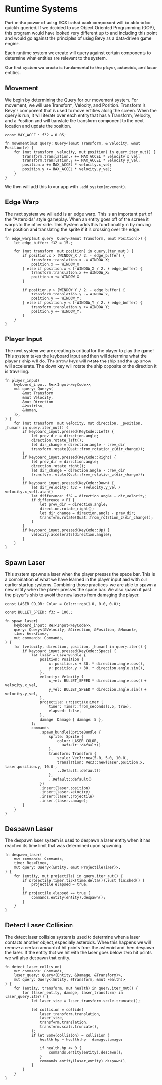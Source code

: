 # Runtime Systems
Part of the power of using ECS is that each component will be able to be quickly
queried. If we decided to use Object Oriented Programming (OOP), this program
would have looked very different up to and including this point and would go
against the principles of using Bevy as a data-driven game engine.

Each runtime system we create will query against certain components to
determine what entities are relevant to the system.

Our first system we create is fundamental to the player, asteroids, and laser
entities.

## Movement
We begin by determining the Query for our movement system. For movement,
we will use Transform, Velocity, and Position. Transform is Bevy's
component that is used to move entities along the screen. When the query is run,
it will iterate over each entity that has a Transform, Velocity, and a Position
and will translate the transform component to the next location and update the
position.

```rust, noplayground
const MAX_ACCEL: f32 = 0.05;

fn movement(mut query: Query<(&mut Transform, & Velocity, &mut Position)>) {
    for (mut transform, velocity, mut position) in query.iter_mut() {
        transform.translation.x += MAX_ACCEL * velocity.x_vel;
        transform.translation.y += MAX_ACCEL * velocity.y_vel;
        position.x += MAX_ACCEL * velocity.x_vel;
        position.y += MAX_ACCEL * velocity.y_vel;
    }
}
```

We then will add this to our app with `.add_system(movement)`.

## Edge Warp

The next system we will add is an edge warp. This is an important part of the
"Asteroids" style gameplay. When an entity goes off of the screen it warps to
the other side. This System adds this functionality in by moving the position
and translating the sprite if it is crossing over the edge.

```rust, noplayground
fn edge_warp(mut query: Query<(&mut Transform, &mut Position)>) {
    let edge_buffer: f32 = 15.;

    for (mut transform, mut position) in query.iter_mut() {
        if position.x > (WINDOW_X / 2. - edge_buffer) {
            transform.translation.x -= WINDOW_X;
            position.x -= WINDOW_X
        } else if position.x < (-WINDOW_X / 2. + edge_buffer) {
            transform.translation.x += WINDOW_X;
            position.x += WINDOW_X
        }

        if position.y > (WINDOW_Y / 2. - edge_buffer) {
            transform.translation.y -= WINDOW_Y;
            position.y -= WINDOW_Y;
        } else if position.y < (-WINDOW_Y / 2. + edge_buffer) {
            transform.translation.y += WINDOW_Y;
            position.y += WINDOW_Y;
        }
    }
}
```

## Player Input

The next system we are creating is critical for the player to play the game!
This system takes the keyboard input and then will determine what the player's
ship will do. The arrow keys will rotate the ship and the up arrow will accelerate.
The down key will rotate the ship opposite of the direction it is travelling.

```rust, noplayground
fn player_input(
    keyboard_input: Res<Input<KeyCode>>,
    mut query: Query<(
        &mut Transform,
        &mut Velocity,
        &mut Direction,
        &Position,
        &Human,
    )>,
) {
    for (mut transform, mut velocity, mut direction, _position, _human) in query.iter_mut() {
        if keyboard_input.pressed(KeyCode::Left) {
            let prev_dir = direction.angle;
            direction.rotate_left();
            let dir_change = direction.angle - prev_dir;
            transform.rotate(Quat::from_rotation_z(dir_change));
        }
        if keyboard_input.pressed(KeyCode::Right) {
            let prev_dir = direction.angle;
            direction.rotate_right();
            let dir_change = direction.angle - prev_dir;
            transform.rotate(Quat::from_rotation_z(dir_change));
        }
        if keyboard_input.pressed(KeyCode::Down) {
            let dir_velocity: f32 = (velocity.y_vel / velocity.x_vel).atan();
            let difference: f32 = direction.angle - dir_velocity;
            if difference < PI {
                let prev_dir = direction.angle;
                direction.rotate_right();
                let dir_change = direction.angle - prev_dir;
                transform.rotate(Quat::from_rotation_z(dir_change));
            }
        }
        if keyboard_input.pressed(KeyCode::Up) {
            velocity.accelerate(direction.angle);
        }
    }
}
```

## Spawn Laser

This system spawns a laser when the player presses the space bar. This is
a combination of what we have learned in the player input and with our earlier
startup systems. Combining those practices, we are able to spawn a new entity
when the player presses the space bar. We also spawn it past the player's ship
to avoid the new lasers from damaging the player.

```rust, noplayground
const LASER_COLOR: Color = Color::rgb(1.0, 0.0, 0.0);

const BULLET_SPEED: f32 = 100.;

fn spawn_laser(
    keyboard_input: Res<Input<KeyCode>>,
    query: Query<(&Velocity, &Direction, &Position, &Human)>,
    time: Res<Time>,
    mut commands: Commands,
) {
    for (velocity, direction, position, _human) in query.iter() {
        if keyboard_input.pressed(KeyCode::Space) {
            let laser = LaserBundle {
                position: Position {
                    x: position.x + 30. * direction.angle.cos(),
                    y: position.y + 30. * direction.angle.sin(),
                },
                velocity: Velocity {
                    x_vel: BULLET_SPEED * direction.angle.cos() + velocity.x_vel,
                    y_vel: BULLET_SPEED * direction.angle.sin() + velocity.y_vel,
                },
                projectile: ProjectileTimer {
                    timer: Timer::from_seconds(0.5, true),
                    elapsed: false,
                },
                damage: Damage { damage: 5 },
            };
            commands
                .spawn_bundle(SpriteBundle {
                    sprite: Sprite {
                        color: LASER_COLOR,
                        ..Default::default()
                    },
                    transform: Transform {
                        scale: Vec3::new(5.0, 5.0, 10.0),
                        translation: Vec3::new(laser.position.x, laser.position.y, 10.0),
                        ..Default::default()
                    },
                    ..Default::default()
                })
                .insert(laser.position)
                .insert(laser.velocity)
                .insert(laser.projectile)
                .insert(laser.damage);
        }
    }
}
```

## Despawn Laser
The despawn laser system is used to despawn a laser entity when it has reached
its time limit that was determined upon spawning.

```rust, noplayground
fn despawn_laser(
    mut commands: Commands,
    time: Res<Time>,
    mut query: Query<(Entity, &mut ProjectileTimer)>,
) {
    for (entity, mut projectile) in query.iter_mut() {
        if projectile.timer.tick(time.delta()).just_finished() {
            projectile.elapsed = true;
        }
        if projectile.elapsed == true {
            commands.entity(entity).despawn();
        }
    }
}
```

## Detect Laser Collision
The detect laser collision system is used to determine when a laser contacts
another object, especially asteroids. When this happens we will remove a certain
amount of hit points from the asteroid and then despawn the laser. If the entity
that we hit with the laser goes below zero hit points we will also despawn that
entity.

```rust, noplayground
fn detect_laser_collision(
    mut commands: Commands,
    laser_query: Query<(Entity, &Damage, &Transform)>,
    mut query: Query<(Entity, &Transform, &mut Health)>,
) {
    for (entity, transform, mut health) in query.iter_mut() {
        for (laser_entity, damage, laser_transform) in laser_query.iter() {
            let laser_size = laser_transform.scale.truncate();

            let collision = collide(
                laser_transform.translation,
                laser_size,
                transform.translation,
                transform.scale.truncate(),
            );
            if let Some(collision) = collision {
                health.hp = health.hp - damage.damage;

                if health.hp <= 0 {
                    commands.entity(entity).despawn();
                }
                commands.entity(laser_entity).despawn();
            }
        }
    }
}
```
